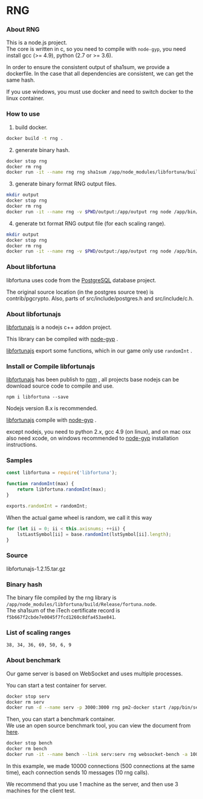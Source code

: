 # RNG

### About RNG

This is a node.js project.  
The core is written in c, so you need to compile with ``node-gyp``, you need install gcc (>= 4.9), python (2.7 or >= 3.6).  

In order to ensure the consistent output of sha1sum, we provide a dockerfile. In the case that all dependencies are consistent, we can get the same hash.

If you use windows, you must use docker and need to switch docker to the linux container.

### How to use

1. build docker.

``` sh
docker build -t rng .
```

2. generate binary hash.

``` sh
docker stop rng
docker rm rng
docker run -it --name rng rng sha1sum /app/node_modules/libfortuna/build/Release/fortuna.node
```

3. generate binary format RNG output files.

``` sh
mkdir output
docker stop rng
docker rm rng
docker run -it --name rng -v $PWD/output:/app/output rng node /app/bin/rnga.js
```

4. generate txt format RNG output file (for each scaling range).

``` sh
mkdir output
docker stop rng
docker rm rng
docker run -it --name rng -v $PWD/output:/app/output rng node /app/bin/rngb.js
```

### About libfortuna

libfortuna uses code from the [PostgreSQL](http://www.postgres.org/) database project.

The original source location (in the postgres source tree) is contrib/pgcrypto. Also, parts of src/include/postgres.h and src/include/c.h.

### About libfortunajs

[libfortunajs](https://github.com/zhs007/libfortunajs) is a nodejs c++ addon project. 

This library can be compiled with [node-gyp](https://github.com/nodejs/node-gyp) .

[libfortunajs](https://github.com/zhs007/libfortunajs) export some functions, which in our game only use ```randomInt``` .

### Install or Compile libfortunajs

[libfortunajs](https://github.com/zhs007/libfortunajs) has been publish to [npm](https://www.npmjs.com/) , all projects base nodejs can be download source code to compile and use.

```
npm i libfortuna --save
``` 

Nodejs version 8.x is recommended.

[libfortunajs](https://github.com/zhs007/libfortunajs) compile with [node-gyp](https://github.com/nodejs/node-gyp) .

except nodejs, you need to python 2.x, gcc 4.9 (on linux), and on mac osx also need xcode, on windows recommended to [node-gyp](https://github.com/nodejs/node-gyp) installation instructions.

### Samples

``` js
const libfortuna = require('libfortuna');

function randomInt(max) {
    return libfortuna.randomInt(max);
}

exports.randomInt = randomInt;
```

When the actual game wheel is random, we call it this way

``` js
for (let ii = 0; ii < this.axisnums; ++ii) {
    lstLastSymbol[ii] = base.randomInt(lstSymbol[ii].length);
}
```

### Source

libfortunajs-1.2.15.tar.gz

### Binary hash

The binary file compiled by the rng library is `/app/node_modules/libfortuna/build/Release/fortuna.node`.  
The sha1sum of the iTech certificate record is `f5b667f2cbde7e0045f7fcd1260c8dfa453ae841`.


### List of scaling ranges

```
38, 34, 36, 69, 50, 6, 9
```

### About benchmark

Our game server is based on WebSocket and uses multiple processes.   

You can start a test container for server.  

``` sh
docker stop serv
docker rm serv
docker run -d --name serv -p 3000:3000 rng pm2-docker start /app/bin/serv.js -i 0
```

Then, you can start a benchmark container.  
We use an open source benchmark tool, you can view the document from [here](https://github.com/sososoyoung/websocket-bench).

``` sh
docker stop bench
docker rm bench
docker run -it --name bench --link serv:serv rng websocket-bench -a 10000 -c 500 -m 10 -t primus -p websockets -g /app/bin/client.js ws://serv:3000
```

 In this example, we made 10000 connections (500 connections at the same time), each connection sends 10 messages (10 rng calls).

 We recommend that you use 1 machine as the server, and then use 3 machines for the client test.